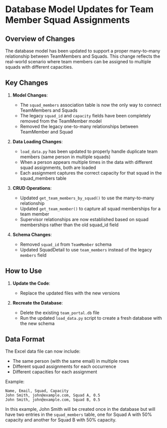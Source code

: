# Database Model Updates for Team Member Squad Assignments

## Overview of Changes

The database model has been updated to support a proper many-to-many relationship between TeamMembers and Squads. This change reflects the real-world scenario where team members can be assigned to multiple squads with different capacities.

## Key Changes

1. **Model Changes**:
   - The `squad_members` association table is now the only way to connect TeamMembers and Squads
   - The legacy `squad_id` and `capacity` fields have been completely removed from the TeamMember model
   - Removed the legacy one-to-many relationships between TeamMember and Squad

2. **Data Loading Changes**:
   - `load_data.py` has been updated to properly handle duplicate team members (same person in multiple squads)
   - When a person appears multiple times in the data with different squad assignments, both are loaded
   - Each assignment captures the correct capacity for that squad in the squad_members table

3. **CRUD Operations**:
   - Updated `get_team_members_by_squad()` to use the many-to-many relationship
   - Updated `get_team_member()` to capture all squad memberships for a team member
   - Supervisor relationships are now established based on squad memberships rather than the old squad_id field

4. **Schema Changes**:
   - Removed `squad_id` from `TeamMember` schema 
   - Updated SquadDetail to use `team_members` instead of the legacy `members` field

## How to Use

1. **Update the Code**:
   - Replace the updated files with the new versions

2. **Recreate the Database**:
   - Delete the existing `team_portal.db` file
   - Run the updated `load_data.py` script to create a fresh database with the new schema

## Data Format

The Excel data file can now include:
- The same person (with the same email) in multiple rows
- Different squad assignments for each occurrence
- Different capacities for each assignment

Example:
```
Name, Email, Squad, Capacity
John Smith, john@example.com, Squad A, 0.5
John Smith, john@example.com, Squad B, 0.5
```

In this example, John Smith will be created once in the database but will have two entries in the `squad_members` table, one for Squad A with 50% capacity and another for Squad B with 50% capacity.
